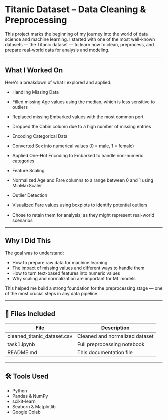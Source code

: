 # Titanic Dataset – Data Cleaning & Preprocessing

This project marks the beginning of my journey into the world of data science and machine learning. I started with one of the most well-known datasets — the Titanic dataset — to learn how to clean, preprocess, and prepare real-world data for analysis and modeling.

---

##  What I Worked On

Here's a breakdown of what I explored and applied:

-  Handling Missing Data
  - Filled missing Age values using the median, which is less sensitive to outliers
  - Replaced missing Embarked values with the most common port
  - Dropped the Cabin column due to a high number of missing entries

-  Encoding Categorical Data
  - Converted Sex into numerical values (0 = male, 1 = female)
  - Applied One-Hot Encoding to Embarked to handle non-numeric categories

-  Feature Scaling
  - Normalized Age and Fare columns to a range between 0 and 1 using MinMaxScaler

-  Outlier Detection
  - Visualized Fare values using boxplots to identify potential outliers
  - Chose to retain them for analysis, as they might represent real-world scenarios

---

##  Why I Did This

The goal was to understand:
- How to prepare raw data for machine learning
- The impact of missing values and different ways to handle them
- How to turn text-based features into numeric values
- Why scaling and normalization are important for ML models

This helped me build a strong foundation for the preprocessing stage — one of the most crucial steps in any data pipeline.

---

## 📁 Files Included

| File | Description |
|------|-------------|
| cleaned_titanic_dataset.csv | Cleaned and normalized dataset |
| task1.ipynb | Full preprocessing notebook |
| README.md | This documentation file |

---

## 🛠 Tools Used

- Python 
- Pandas & NumPy
- scikit-learn
- Seaborn & Matplotlib
- Google Colab
